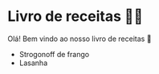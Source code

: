 # Livro de receitas :man_cook:

Olá! Bem vindo ao nosso livro de receitas :wave:

- Strogonoff de frango
- Lasanha
